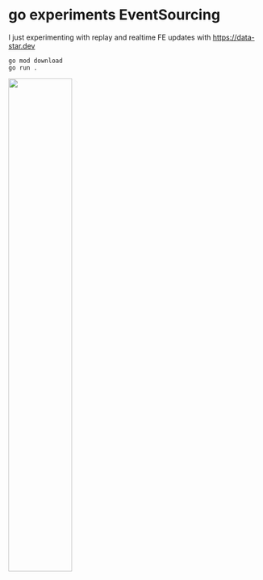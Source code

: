 # go experiments EventSourcing

I just experimenting with replay and realtime FE updates with https://data-star.dev

```
go mod download
go run .
```

[<img src="https://github.com/user-attachments/assets/36ecc721-707b-41c1-a3a6-89ed796c3927" width="50%">](https://github.com/user-attachments/assets/36ecc721-707b-41c1-a3a6-89ed796c3927 "Now in Android: 55")


